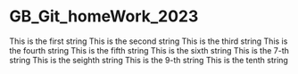 # GB_Git_homeWork_2023
This is the first string
This is the second string
This is the third string
This is the fourth string
This is the fifth string
This is the sixth string
This is the 7-th string
This is the seighth string 
This is the 9-th string 
This is the tenth string